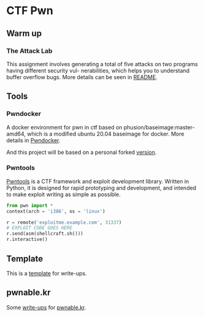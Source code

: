 # CTF Pwn

## Warm up

### The Attack Lab

This assignment involves generating a total of five attacks on two programs having different security vul- nerabilities, which helps you to understand buffer overflow bugs. More details can be seen in [README](labs/attack_lab/README.md).

## Tools

### Pwndocker

A docker environment for pwn in ctf based on phusion/baseimage:master-amd64, which is a modified ubuntu 20.04 baseimage for docker. More details in [Pwndocker](https://github.com/skysider/pwndocker).

And this project will be based on a personal forked [version](https://github.com/ZiyaoXie/pwndocker.git).

### Pwntools

[Pwntools](https://github.com/Gallopsled/pwntools) is a CTF framework and exploit development library. Written in Python, it is designed for rapid prototyping and development, and intended to make exploit writing as simple as possible.

```Python
from pwn import *
context(arch = 'i386', os = 'linux')

r = remote('exploitme.example.com', 31337)
# EXPLOIT CODE GOES HERE
r.send(asm(shellcraft.sh()))
r.interactive()
```

## Template

This is a [template](template/README.md) for write-ups.

## pwnable.kr

Some [write-ups](pwnable.kr/README.md) for [pwnable.kr](http://pwnable.kr/index.php).

